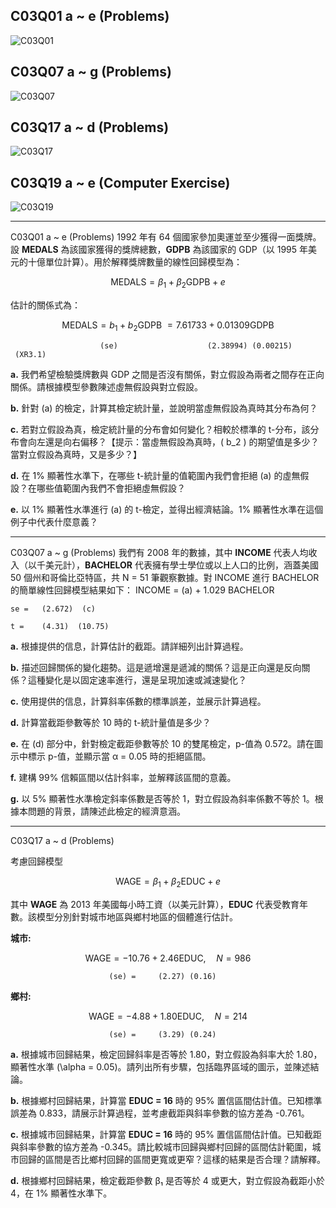 ## C03Q01 a ~ e (Problems)
![C03Q01](https://github.com/user-attachments/assets/896f4ae6-674b-4d9d-a352-9d41415d4766)

## C03Q07 a ~ g (Problems)
![C03Q07](https://github.com/user-attachments/assets/731a1b2b-441c-4c7e-aeeb-f2420f056dd3)

## C03Q17 a ~ d (Problems)
![C03Q17](https://github.com/user-attachments/assets/c8b47113-c1eb-443c-a3e5-7965a106d4dd)

## C03Q19 a ~ e (Computer Exercise)
![C03Q19](https://github.com/user-attachments/assets/a17051f0-deba-45f8-8753-9d6d255ae49b)

---
C03Q01 a ~ e (Problems)
1992 年有 64 個國家參加奧運並至少獲得一面獎牌。設 **MEDALS** 為該國家獲得的獎牌總數，**GDPB** 為該國家的 GDP（以 1995 年美元的十億單位計算）。用於解釋獎牌數量的線性回歸模型為：

$$
\ \text{MEDALS} = \beta_1 + \beta_2 \text{GDPB} + e \
$$

估計的關係式為：

$$
\ \text{MEDALS} = b_1 + b_2 \text{GDPB} \ = 7.61733 + 0.01309 \text{GDPB} \
$$

                        (se)                    (2.38994) (0.00215)   (XR3.1)


**a.** 我們希望檢驗獎牌數與 GDP 之間是否沒有關係，對立假設為兩者之間存在正向關係。請根據模型參數陳述虛無假設與對立假設。

**b.** 針對 (a) 的檢定，計算其檢定統計量，並說明當虛無假設為真時其分布為何？

**c.** 若對立假設為真，檢定統計量的分布會如何變化？相較於標準的 t-分布，該分布會向左還是向右偏移？【提示：當虛無假設為真時，\( b_2 \) 的期望值是多少？當對立假設為真時，又是多少？】

**d.** 在 1% 顯著性水準下，在哪些 t-統計量的值範圍內我們會拒絕 (a) 的虛無假設？在哪些值範圍內我們不會拒絕虛無假設？

**e.** 以 1% 顯著性水準進行 (a) 的 t-檢定，並得出經濟結論。1% 顯著性水準在這個例子中代表什麼意義？

---
C03Q07 a ~ g (Problems)
我們有 2008 年的數據，其中 **INCOME** 代表人均收入（以千美元計），**BACHELOR** 代表擁有學士學位或以上人口的比例，涵蓋美國 50 個州和哥倫比亞特區，共 N = 51 筆觀察數據。對 INCOME 進行 BACHELOR 的簡單線性回歸模型結果如下：
INCOME = (a) + 1.029 BACHELOR

    se =   (2.672)  (c)

    t =    (4.31)  (10.75)


**a.** 根據提供的信息，計算估計的截距。請詳細列出計算過程。

**b.** 描述回歸關係的變化趨勢。這是遞增還是遞減的關係？這是正向還是反向關係？這種變化是以固定速率進行，還是呈現加速或減速變化？

**c.** 使用提供的信息，計算斜率係數的標準誤差，並展示計算過程。

**d.** 計算當截距參數等於 10 時的 t-統計量值是多少？

**e.** 在 (d) 部分中，針對檢定截距參數等於 10 的雙尾檢定，p-值為 0.572。請在圖示中標示 p-值，並顯示當 α = 0.05 時的拒絕區間。

**f.** 建構 99% 信賴區間以估計斜率，並解釋該區間的意義。

**g.** 以 5% 顯著性水準檢定斜率係數是否等於 1，對立假設為斜率係數不等於 1。根據本問題的背景，請陳述此檢定的經濟意涵。

---
C03Q17 a ~ d (Problems)

考慮回歸模型  

$$
\ \text{WAGE} = \beta_1 + \beta_2 \text{EDUC} + e \  
$$

其中 **WAGE** 為 2013 年美國每小時工資（以美元計算），**EDUC** 代表受教育年數。該模型分別針對城市地區與鄉村地區的個體進行估計。

**城市:**  
 
$$
\ \text{WAGE} = -10.76 + 2.46 \text{EDUC}, \quad N = 986 \ 
$$

                          (se) =     (2.27) (0.16)

**鄉村:**  

$$
\ \text{WAGE} = -4.88 + 1.80 \text{EDUC}, \quad N = 214 \ 
$$

                          (se) =     (3.29) (0.24)

**a.** 根據城市回歸結果，檢定回歸斜率是否等於 1.80，對立假設為斜率大於 1.80，顯著性水準 \(\alpha = 0.05\)。請列出所有步驟，包括臨界區域的圖示，並陳述結論。

**b.** 根據鄉村回歸結果，計算當 **EDUC = 16** 時的 95% 置信區間估計值。已知標準誤差為 0.833，請展示計算過程，並考慮截距與斜率參數的協方差為 -0.761。

**c.** 根據城市回歸結果，計算當 **EDUC = 16** 時的 95% 置信區間估計值。已知截距與斜率參數的協方差為 -0.345。請比較城市回歸與鄉村回歸的區間估計範圍，城市回歸的區間是否比鄉村回歸的區間更寬或更窄？這樣的結果是否合理？請解釋。

**d.** 根據鄉村回歸結果，檢定截距參數 β₁ 是否等於 4 或更大，對立假設為截距小於 4，在 1% 顯著性水準下。

